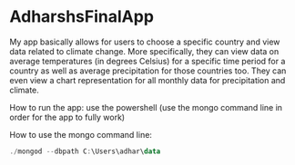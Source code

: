 # AdharshsFinalApp
 
My app basically allows for users to choose a specific country and view data related to climate change. More specifically, they can view data on average temperatures (in degrees Celsius) for a specific time period for a country as well as average precipitation for those countries too. They can even view a chart representation for all monthly data for precipitation and climate.

How to run the app: use the powershell (use the mongo command line in order for the app to fully work)

How to use the mongo command line:
``` powershell
./mongod --dbpath C:\Users\adhar\data

```
